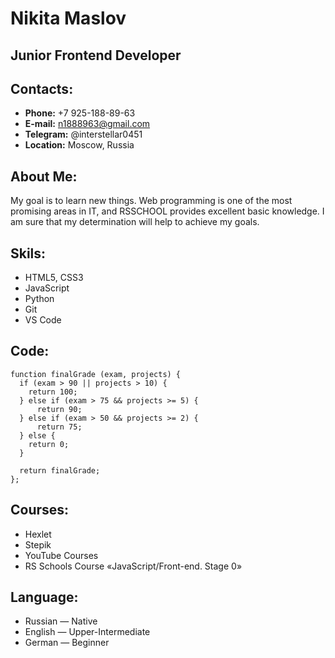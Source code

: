 # Nikita Maslov
## Junior Frontend Developer

## Contacts:
* **Phone:** +7 925-188-89-63
* **E-mail:** n1888963@gmail.com
* **Telegram:** @interstellar0451
* **Location:** Moscow, Russia

## About Me:
My goal is to learn new things. Web programming is one of the most promising areas in IT, and RSSCHOOL provides excellent basic knowledge. I am sure that my determination will help to achieve my goals.

## Skils:
* HTML5, CSS3
* JavaScript
* Python
* Git
* VS Code

## Code:
```
function finalGrade (exam, projects) {
  if (exam > 90 || projects > 10) {
    return 100;
  } else if (exam > 75 && projects >= 5) {
      return 90;
  } else if (exam > 50 && projects >= 2) {
      return 75;
  } else {
    return 0;
  }

  return finalGrade;
};
```

## Courses:
* Hexlet
* Stepik
* YouTube Courses
* RS Schools Course «JavaScript/Front-end. Stage 0»

## Language:
* Russian — Native
* English — Upper-Intermediate
* German — Beginner